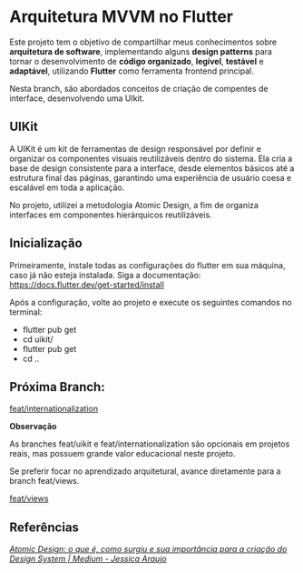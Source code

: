 # Arquitetura MVVM no Flutter


Este projeto tem o objetivo de compartilhar meus conhecimentos sobre **arquitetura de software**,  implementando alguns **design patterns** para tornar o desenvolvimento de **código organizado**, **legível**, **testável** e **adaptável**, utilizando **Flutter** como ferramenta frontend principal.

Nesta branch, são abordados conceitos de criação de compentes de interface, desenvolvendo uma UIkit.

## UIKit

A UIKit é um kit de ferramentas de design responsável por definir e organizar os componentes visuais reutilizáveis dentro do sistema. Ela cria a base de design consistente para a interface, desde elementos básicos até a estrutura final das páginas, garantindo uma experiência de usuário coesa e escalável em toda a aplicação.

No projeto, utilizei a metodologia Atomic Design, a fim de organiza interfaces em componentes hierárquicos reutilizáveis.

## Inicialização

Primeiramente, instale todas as configurações do flutter em sua máquina, caso já não esteja instalada. Siga a documentação: https://docs.flutter.dev/get-started/install

Após a configuração, volte ao projeto e execute os seguintes comandos no terminal:

- flutter pub get
- cd uikit/
- flutter pub get
- cd ..

## Próxima Branch:

[feat/internationalization](https://github.com/lazaroalexandre/arquitetura_mvvm_flutter/tree/feat/internationalization?tab=readme-ov-file)

**Observação**

As branches feat/uikit e feat/internationalization são opcionais em projetos reais, mas possuem grande valor educacional neste projeto.

Se preferir focar no aprendizado arquitetural, avance diretamente para a branch feat/views.

[feat/views](https://github.com/lazaroalexandre/arquitetura_mvvm_flutter/tree/feat/views?tab=readme-ov-file)

## Referências

*[Atomic Design: o que é, como surgiu e sua importância para a criação do Design System | Medium - Jessica Araujo](https://medium.com/pretux/atomic-design-o-que-%C3%A9-como-surgiu-e-sua-import%C3%A2ncia-para-a-cria%C3%A7%C3%A3o-do-design-system-e3ac7b5aca2c)*
